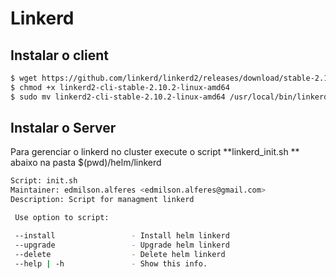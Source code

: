 # Linkerd

## Instalar o client

```bash
$ wget https://github.com/linkerd/linkerd2/releases/download/stable-2.10.2/linkerd2-cli-stable-2.10.2-linux-amd64
$ chmod +x linkerd2-cli-stable-2.10.2-linux-amd64
$ sudo mv linkerd2-cli-stable-2.10.2-linux-amd64 /usr/local/bin/linkerd
```

## Instalar o Server

Para gerenciar o linkerd no cluster execute o script **linkerd_init.sh ** abaixo na pasta $(pwd)/helm/linkerd

```bash
Script: init.sh
Maintainer: edmilson.alferes <edmilson.alferes@gmail.com>
Description: Script for managment linkerd

 Use option to script: 

 --install                 - Install helm linkerd
 --upgrade                 - Upgrade helm linkerd
 --delete                  - Delete helm linkerd
 --help | -h               - Show this info.
```